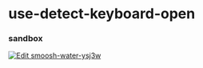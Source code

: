 # use-detect-keyboard-open #


### sandbox
[![Edit smoosh-water-ysj3w](https://codesandbox.io/static/img/play-codesandbox.svg)](https://codesandbox.io/s/smoosh-water-ysj3w?fontsize=14&hidenavigation=1&theme=dark)
